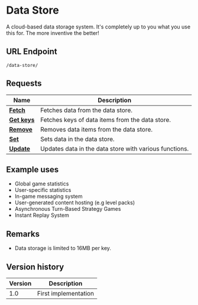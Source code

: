# Data Store

A cloud-based data storage system. It's completely up to you what you use this for. The more inventive the better!

## URL Endpoint

```
/data-store/
```

## Requests

Name | Description
--- | ---
[**Fetch**](fetch.md) | Fetches data from the data store.
[**Get keys**](get-keys.md) | Fetches keys of data items from the data store.
[**Remove**](remove.md) | Removes data items from the data store.
[**Set**](set.md) | Sets data in the data store.
[**Update**](update.md) | Updates data in the data store with various functions.

## Example uses

- Global game statistics
- User-specific statistics
- In-game messaging system
- User-generated content hosting (e.g level packs)
- Asynchronous Turn-Based Strategy Games
- Instant Replay System

## Remarks

- Data storage is limited to 16MB per key.

## Version history

Version | Description
--- | ---
1.0 | First implementation
